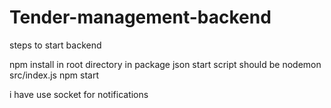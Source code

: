 # Tender-management-backend


steps to start backend 

npm install in root directory 
in package json start script should be nodemon src/index.js
npm start 

i have use socket for notifications 
